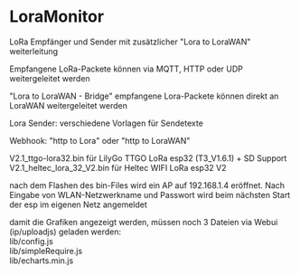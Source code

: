 # LoraMonitor
LoRa Empfänger und Sender mit zusätzlicher "Lora to LoraWAN" weiterleitung 

Empfangene LoRa-Packete können via MQTT, HTTP oder UDP weitergeleitet werden

"Lora to LoraWAN - Bridge"  empfangene Lora-Packete können direkt an LoraWAN weitergeleitet werden

Lora Sender: verschiedene Vorlagen für Sendetexte

Webhook: "http to Lora" oder "http to LoraWAN"  

V2.1_ttgo-lora32.bin für LilyGo TTGO LoRa esp32 (T3_V1.6.1) + SD Support   
V2.1_heltec_lora_32_V2.bin für Heltec WIFI LoRa esp32 V2 

nach dem Flashen des bin-Files wird ein AP auf 192.168.1.4 eröffnet.
Nach Eingabe von WLAN-Netzwerkname und Passwort wird beim nächsten Start der esp im eigenen Netz angemeldet 

damit die Grafiken angezeigt werden, müssen noch 3 Dateien via Webui (ip/uploadjs) geladen werden:   
lib/config.js   
lib/simpleRequire.js   
lib/echarts.min.js
